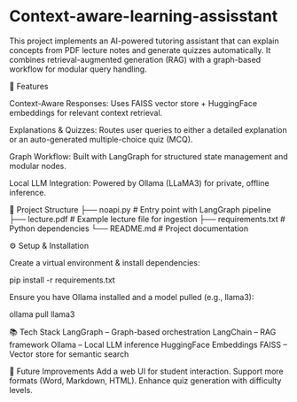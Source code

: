 # Context-aware-learning-assisstant

This project implements an AI-powered tutoring assistant that can explain concepts from PDF lecture notes and generate quizzes automatically. It combines retrieval-augmented generation (RAG) with a graph-based workflow for modular query handling.

🚀 Features

Context-Aware Responses: Uses FAISS vector store + HuggingFace embeddings for relevant context retrieval.

Explanations & Quizzes: Routes user queries to either a detailed explanation or an auto-generated multiple-choice quiz (MCQ).

Graph Workflow: Built with LangGraph for structured state management and modular nodes.

Local LLM Integration: Powered by Ollama (LLaMA3) for private, offline inference.

📂 Project Structure
├── noapi.py              # Entry point with LangGraph pipeline
├── lecture.pdf          # Example lecture file for ingestion
├── requirements.txt     # Python dependencies
└── README.md            # Project documentation

⚙️ Setup & Installation

Create a virtual environment & install dependencies:

pip install -r requirements.txt


Ensure you have Ollama installed and a model pulled (e.g., llama3):

ollama pull llama3

📚 Tech Stack
LangGraph – Graph-based orchestration
LangChain – RAG framework
Ollama – Local LLM inference
HuggingFace Embeddings
FAISS – Vector store for semantic search


🔮 Future Improvements
Add a web UI for student interaction.
Support more formats (Word, Markdown, HTML).
Enhance quiz generation with difficulty levels.
